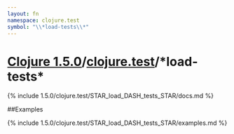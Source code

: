 ```yaml
---
layout: fn
namespace: clojure.test
symbol: "\\*load-tests\\*"
---
```


# [Clojure 1.5.0](../../)/[clojure.test](../)/\*load-tests\*

{% include 1.5.0/clojure.test/STAR_load_DASH_tests_STAR/docs.md %}

##Examples

{% include 1.5.0/clojure.test/STAR_load_DASH_tests_STAR/examples.md %}

